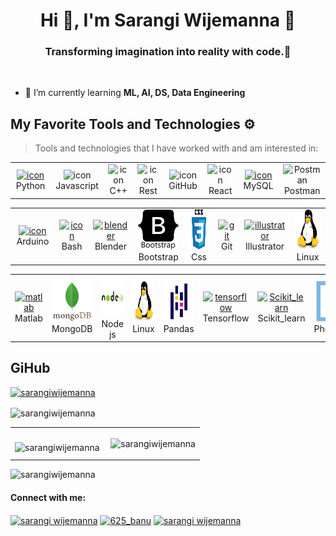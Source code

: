 


<h1 align="center">Hi 👋, I'm Sarangi Wijemanna 🥰</h1>

<h3 align="center">Transforming imagination into reality with code.🚀</h3>


<p align="left"> <a href="https://twitter.com/" target="blank"><img src="https://img.shields.io/twitter/follow/?logo=twitter&style=for-the-badge" alt="" /></a> </p>

- 🌱 I’m currently learning **ML, AI, DS, Data Engineering**


## My Favorite Tools and Technologies ⚙️ 

> Tools and technologies that I have worked with and am interested in:

<table>
  <tr>
    <td align="center" width="96">
      <a href="#macropower-tech">
        <img src="https://techstack-generator.vercel.app/python-icon.svg" alt="icon" width="65" height="65" />
      </a>
      <br>Python
    </td>
    <td align="center" width="96">
        <img src="https://techstack-generator.vercel.app/js-icon.svg" alt="icon" width="65" height="65" />
      <br>Javascript
    </td>
    <td align="center" width="96">
        <img src="https://techstack-generator.vercel.app/cpp-icon.svg" alt="icon" width="65" height="65" />
      <br>C++
    </td>
    <td align="center" width="96">
        <img src="https://techstack-generator.vercel.app/restapi-icon.svg" alt="icon" width="65" height="65" />
      <br>Rest
    </td>
    <td align="center" width="96">
        <img src="https://techstack-generator.vercel.app/github-icon.svg" alt="icon" width="65" height="65" />
      <br>GitHub
    </td>
    <td align="center" width="96">
        <img src="https://techstack-generator.vercel.app/react-icon.svg" alt="icon" width="65" height="65" />
      <br>React
    </td>
    <td align="center" width="96">
        <a href="#macropower-tech">
            <img src="https://techstack-generator.vercel.app/mysql-icon.svg" alt="icon" width="65" height="65" />
        </a>
        <br>MySQL
    </td>
<td align="center" width="96">
        <img src="https://user-images.githubusercontent.com/25181517/192109061-e138ca71-337c-4019-8d42-4792fdaa7128.png" width="48" height="48" alt="Postman" />
      <br>Postman
  </tr>

</table>

<table>
    <tr>
        <td align="center" width="96">
        <a href="#macropower-tech">
            <img src="https://cdn.worldvectorlogo.com/logos/arduino-1.svg" alt="icon" width="65" height="65" />
        </a>
        <br>Arduino
        </td>
        <td align="center" width="96">
        <a href="#macropower-tech">
            <img src="https://www.vectorlogo.zone/logos/gnu_bash/gnu_bash-icon.svg" alt="icon" width="65" height="65" />
        </a>
        <br>Bash
        </td>
        <td align="center" width="96">
        <a href="#macropower-tech">
            <img src="https://download.blender.org/branding/community/blender_community_badge_white.svg" alt="blender" width="65" height="65" />
        </a>
        <br>Blender
        </td>
        <td align="center" width="96">
        <a href="#macropower-tech">
            <img src="https://raw.githubusercontent.com/devicons/devicon/master/icons/bootstrap/bootstrap-plain-wordmark.svg" alt="bootstrap" width="65" height="65" />
        </a>
        <br>Bootstrap
        </td>
        <td align="center" width="96">
        <a href="#macropower-tech">
            <img src="https://raw.githubusercontent.com/devicons/devicon/master/icons/css3/css3-original-wordmark.svg" alt="css" width="65" height="65" />
        </a>
        <br>Css
        </td>
        <td align="center" width="96">
        <a href="#macropower-tech">
            <img src="https://www.vectorlogo.zone/logos/git-scm/git-scm-icon.svg" alt="git" width="65" height="65" />
        </a>
        <br>Git
        </td>
        <td align="center" width="96">
        <a href="#macropower-tech">
            <img src="https://www.vectorlogo.zone/logos/adobe_illustrator/adobe_illustrator-icon.svg" alt="illustrator" width="65" height="65" />
        </a>
        <br>Illustrator
        </td>
        <td align="center" width="96">
        <a href="#macropower-tech">
            <img src="https://raw.githubusercontent.com/devicons/devicon/master/icons/linux/linux-original.svg" alt="linux" width="65" height="65" />
        </a>
        <br>Linux
        </td> 
    </tr>
</table>

<table>
    <td align="center" width="96">
        <a href="#macropower-tech">
            <img src="https://upload.wikimedia.org/wikipedia/commons/2/21/Matlab_Logo.png" alt="matlab" width="65" height="65" />
        </a>
        <br>Matlab
        </td>
<td align="center" width="96">
        <a href="#macropower-tech">
            <img src="https://raw.githubusercontent.com/devicons/devicon/master/icons/mongodb/mongodb-original-wordmark.svg" alt="mongoDB" width="65" height="65" />
        </a>
        <br>MongoDB
        </td>
<td align="center" width="96">
        <a href="#macropower-tech">
            <img src="https://raw.githubusercontent.com/devicons/devicon/master/icons/nodejs/nodejs-original-wordmark.svg" alt="nodejs" width="65" height="65" />
        </a>
        <br>Node js
        </td>
<td align="center" width="96">
        <a href="#macropower-tech">
            <img src="https://raw.githubusercontent.com/devicons/devicon/master/icons/linux/linux-original.svg" alt="linux" width="65" height="65" />
        </a>
        <br>Linux
        </td>
<td align="center" width="96">
        <a href="#macropower-tech">
            <img src="https://raw.githubusercontent.com/devicons/devicon/2ae2a900d2f041da66e950e4d48052658d850630/icons/pandas/pandas-original.svg" alt="pandas" width="65" height="65" />
        </a>
        <br>Pandas
        </td>
<td align="center" width="96">
        <a href="#macropower-tech">
            <img src="https://www.vectorlogo.zone/logos/tensorflow/tensorflow-icon.svg" alt="tensorflow" width="65" height="65" />
        </a>
        <br>Tensorflow
        </td>
<td align="center" width="96">
        <a href="#macropower-tech">
            <img src="https://upload.wikimedia.org/wikipedia/commons/0/05/Scikit_learn_logo_small.svg" alt="Scikit_learn" width="65" height="65" />
        </a>
        <br>Scikit_learn
        </td>
<td align="center" width="96">
        <a href="#macropower-tech">
            <img src="https://raw.githubusercontent.com/devicons/devicon/master/icons/photoshop/photoshop-line.svg" alt="photoshop" width="65" height="65" />
        </a>
        <br>Photoshop
        </td>
</table>


## GiHub 

<p align="left"> <a href="https://github.com/ryo-ma/github-profile-trophy"><img src="https://github-profile-trophy.vercel.app/?username=sarangiwijemanna" alt="sarangiwijemanna" /></a> </p>

<table>
    <tr>
        <td> 
            <p><img align="left" src="https://github-readme-stats.vercel.app/api/top-langs?username=sarangiwijemanna&show_icons=true&locale=en&layout=compact" alt="sarangiwijemanna" /></p>
        </td>
        <td>
            <p>&nbsp;<img align="center" src="https://github-readme-stats.vercel.app/api?username=sarangiwijemanna&show_icons=true&locale=en" alt="sarangiwijemanna" /></p>
        </td>
    </tr>
    <p><img align="center" src="https://github-readme-streak-stats.herokuapp.com/?user=sarangiwijemanna&" alt="sarangiwijemanna" /></p>

</table>

<div align="justify">


<p align="left"> <img src="https://komarev.com/ghpvc/?username=sarangiwijemanna&label=Profile%20views&color=0e75b6&style=flat" alt="sarangiwijemanna" /> </p>



<h4 align="left"> Connect with me:</h4>
    <p align="left">
        <a href="https://linkedin.com/in/sarangi wijemanna" target="blank"><img align="center" src="https://raw.githubusercontent.com/rahuldkjain/github-profile-readme-generator/master/src/images/icons/Social/linked-in-alt.svg" alt="sarangi wijemanna" height="30" width="40" /></a>
        <a href="https://instagram.com/625_banu" target="blank"><img align="center" src="https://raw.githubusercontent.com/rahuldkjain/github-profile-readme-generator/master/src/images/icons/Social/instagram.svg" alt="625_banu" height="30" width="40" /></a>
        <a href="https://www.hackerrank.com/sarangi wijemanna" target="blank"><img align="center" src="https://raw.githubusercontent.com/rahuldkjain/github-profile-readme-generator/master/src/images/icons/Social/hackerrank.svg" alt="sarangi wijemanna" height="30" width="40" /></a>
    </p>
